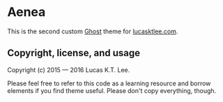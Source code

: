 # Aenea

This is the second custom [Ghost](http://ghost.org/) theme for [lucasktlee.com](http://lucasktlee.com/).

## Copyright, license, and usage

Copyright (c) 2015 — 2016 Lucas K.T. Lee. 

Please feel free to refer to this code as a learning resource and borrow elements if you find theme useful. Please don't copy everything, though.
